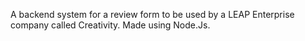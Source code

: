 A backend system for a review form to be used by a LEAP Enterprise company called Creativity. Made using Node.Js.
